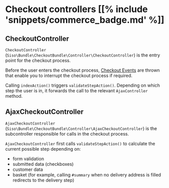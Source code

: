 # Checkout controllers [[% include 'snippets/commerce_badge.md' %]]

## CheckoutController

`CheckoutController` (`Siso\Bundle\CheckoutBundle\Controller\CheckoutController`) is the entry point for the checkout process.

Before the user enters the checkout process, [Checkout Events](checkout_events.md) are thrown
that enable you to interrupt the checkout process if required.

Calling `indexAction()` triggers `validateStepAction()`.
Depending on which step the user is in, it forwards the call to the relevant `AjaxController` method. 

## AjaxCheckoutController

`AjaxCheckoutController` (`Siso\Bundle\CheckoutBundle\Controller\AjaxCheckoutController`)
is the subcontroller responsible for calls in the checkout process.

`AjaxCheckoutController` first calls `validateStepAction()` to calculate the current possible step depending on:

- form validation
- submitted data (checkboxes)
- customer data
- basket (for example, calling `#summary` when no delivery address is filled redirects to the delivery step)

